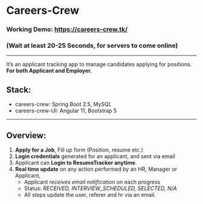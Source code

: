 # Careers-Crew
### Working Demo: https://careers-crew.tk/  
### (Wait at least 20-25 Seconds, for servers to come online)

---

It’s an applicant tracking app to manage candidates applying for positions.  
__For both Applicant and Employer.__


## __Stack:__
- careers-crew: Spring Boot 2.5, MySQL
- careers-crew-UI: Angular 11, Bootstrap 5  
  
---     

## __Overview:__
1. __Apply for a Job__, Fill up form (Position, resume etc.)
2. __Login credentials__ generated for an applicant, and sent via email
3. Applicant can __Login to ResumeTracker anytime__.
4. __Real time update__ on any action performed by an HR, Manager or Applicant,
   - Applicant _receives email notification_ on each progress
   - Status: _RECEIVED, INTERVIEW_SCHEDULED, SELECTED, N/A_
   - All steps update the user, referer and hr via an email.


